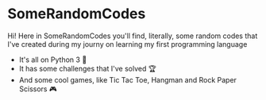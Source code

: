# SomeRandomCodes

Hi! Here in SomeRandomCodes you'll find, literally, some random codes that I've created during my journy on learning my first programming language
* It's all on Python 3 :snake:
* It has some challenges that I've solved :trophy:
* And some cool games, like Tic Tac Toe, Hangman and Rock Paper Scissors :video_game:
